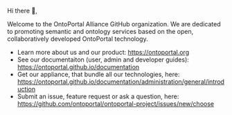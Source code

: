 Hi there 👋,

Welcome to the OntoPortal Alliance GitHub organization. We are dedicated to promoting semantic and ontology services based on the open, collaboratively developed OntoPortal technology.

- Learn more about us and our product: https://ontoportal.org
- See our documentaiton (user, admin and developer guides): https://ontoportal.github.io/documentation
- Get our appliance, that bundle all our technologies, here:  https://ontoportal.github.io/documentation/administration/general/introduction
- Submit an issue, feature request or ask a question, here: 
https://github.com/ontoportal/ontoportal-project/issues/new/choose

